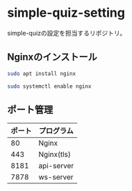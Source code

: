 # simple-quiz-setting

simple-quizの設定を担当するリポジトリ。

## Nginxのインストール

```bash
sudo apt install nginx

sudo systemctl enable nginx
```

## ポート管理

| ポート | プログラム |
| ---- | ---- |
| 80 | Nginx |
| 443 | Nginx(tls) |
| 8181 | api-server |
| 7878 | ws-server |
